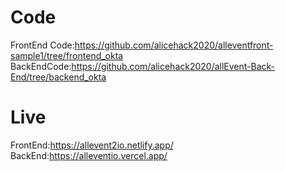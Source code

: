 # Code
FrontEnd Code:https://github.com/alicehack2020/alleventfront-sample1/tree/frontend_okta
BackEndCode:https://github.com/alicehack2020/allEvent-Back-End/tree/backend_okta

# Live
FrontEnd:https://allevent2io.netlify.app/
BackEnd:https://alleventio.vercel.app/










 
 
